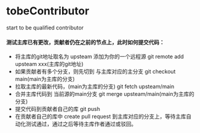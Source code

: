 # tobeContributor
start to be qualified contributor



#### 测试主库已有更改，贡献者仍在之前的节点上，此时如何提交代码：

- 将主库的git地址取名为 upsteam 添加为你的一个远程源
    git remote add upsteam xxx(主库的git地址)
- 如果贡献者有多个分支，则先切到 与主库对应的主分支
    git checkout main(main为主库的分支)
- 拉取主库的最新代码，(main为主库的分支)
    git fetch upsteam/main
- 合并主库代码到 当前源的main分支
    git merge upsteam/main(main为主库的分支)
- 提交代码到贡献者自己的库
    git push
- 在贡献者自己的库中 create pull request 到主库对应的分支上，等待主库自动化测试通过，通过之后等待主库作者通过或驳回。
